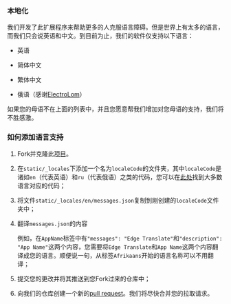 ### 本地化

我们开发了此扩展程序来帮助更多的人克服语言障碍。但是世界上有太多的语言，而我们只会说英语和中文。到目前为止，我们的软件仅支持以下语言：

- 英语
  
- 简体中文
  
- 繁体中文

- 俄语（感谢[ElectroLom](https://github.com/electrolom42)）

如果您的母语不在上面的列表中，并且您愿意帮我们增加对您母语的支持，我们将不胜感激。

### 如何添加语言支持

1. Fork并克隆此[项目](https://github.com/EdgeTranslate/EdgeTranslate)。

2. 在`static/_locales`下添加一个名为`localeCode`的文件夹，其中`localeCode`是诸如`en`（代表英语）和`ru`（代表俄语）之类的代码，您可以在[此处](https://github.com/EdgeTranslate/EdgeTranslate/blob/master/src/popup/languages.js)找到大多数语言对应的代码；

3. 将文件`static/_locales/en/messages.json`复制到刚创建的`localeCode`文件夹中；

4. 翻译`messages.json`的内容

   例如，在`AppName`标签中有`"messages": "Edge Translate"`和`"description": "App Name"`这两个内容，您需要将`Edge Translate`和`App Name`这两个内容翻译成您的语言。顺便说一句，从标签`Afrikaans`开始的语言名称可以不用翻译；

5. 提交您的更改并将其推送到您Fork过来的仓库中；

6. 向我们的仓库创建一个新的[pull request](https://github.com/EdgeTranslate/EdgeTranslate/pulls)。我们将尽快合并您的拉取请求。
